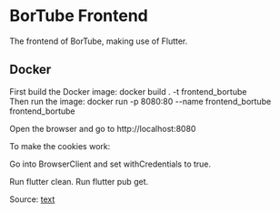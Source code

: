 # BorTube Frontend

The frontend of BorTube, making use of Flutter.

## Docker

First build the Docker image: docker build . -t frontend_bortube  
Then run the image: docker run -p 8080:80 --name frontend_bortube frontend_bortube

Open the browser and go to http://localhost:8080

To make the cookies work:

Go into BrowserClient and set withCredentials to true.

Run flutter clean.
Run flutter pub get.

Source: [text](https://medium.com/swlh/flutter-web-node-js-cors-and-cookies-f5db8d6de882)
